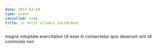 ```yaml
---
date: 2017-03-10
type: event
cancelled: true
title: in velit ullamco incididunt
---
```

magna voluptate exercitation Ut esse in consectetur quis deserunt sint sit commodo non
